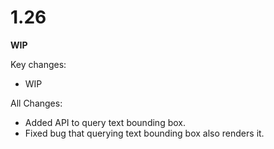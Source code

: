 # 1.26

**WIP**

Key changes:

- WIP

All Changes:

- Added API to query text bounding box.
- Fixed bug that querying text bounding box also renders it.